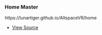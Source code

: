 <h3>Home Master</h3>
<p><a href="https://lunartiger.github.io/AltspaceVR/home" style="text-decoration:none">https://lunartiger.github.io/AltspaceVR/home</a></p>
<ul>
	<li><a href="https://raw.githubusercontent.com/LunarTiger/AltspaceVR/master/home/index.html">View Source</a></li>
</ul>